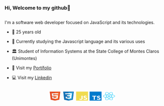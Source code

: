 ### Hi, Welcome to my github👋

##

I'm a software web developer focused on JavaScript and its technologies.

- 👦 25 years old

- 📗 Currently studying the Javascript language and its various uses

- 🏛 Student of Information Systems at the State College of Montes Claros (Unimontes)

- 🤖 Visit my <a href="https://www.linkedin.com/in/daniel-fborges/" target="_blank">Portífolio</a>

- 💻 Visit my <a href="https://portifolio-beryl-pi.vercel.app/" target="_blank">Linkedin</a>

<div style="display: inline_block"><br>
  <div align="center">
      <img align="center" alt="Daniel-HTML" height="30" width="40" src="https://raw.githubusercontent.com/devicons/devicon/master/icons/html5/html5-original.svg">
  <img align="center" alt="Daniel-CSS" height="30" width="40" src="https://raw.githubusercontent.com/devicons/devicon/master/icons/css3/css3-original.svg">
        <img align="center" alt="Daniel-Js" height="30" width="40" src="https://raw.githubusercontent.com/devicons/devicon/master/icons/javascript/javascript-plain.svg">
  <img align="center" alt="Daniel-Ts" height="30" width="40" src="https://raw.githubusercontent.com/devicons/devicon/master/icons/typescript/typescript-plain.svg">
  <img align="center" alt="Daniel-React" height="30" width="40" src="https://raw.githubusercontent.com/devicons/devicon/master/icons/react/react-original.svg">
    </div>
</div>
  
 
